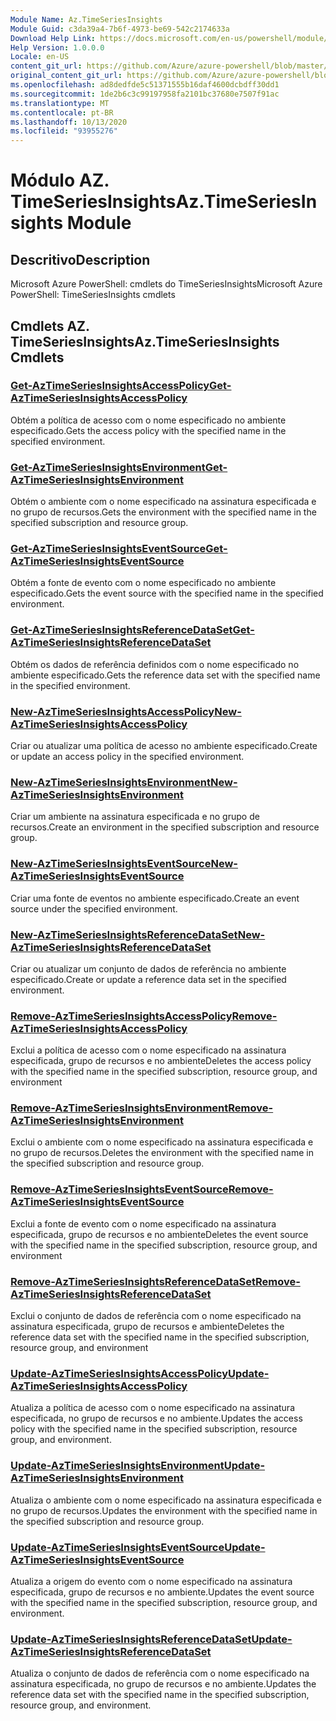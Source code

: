 ```yaml
---
Module Name: Az.TimeSeriesInsights
Module Guid: c3da39a4-7b6f-4973-be69-542c2174633a
Download Help Link: https://docs.microsoft.com/en-us/powershell/module/az.timeseriesinsights
Help Version: 1.0.0.0
Locale: en-US
content_git_url: https://github.com/Azure/azure-powershell/blob/master/src/TimeSeriesInsights/help/Az.TimeSeriesInsights.md
original_content_git_url: https://github.com/Azure/azure-powershell/blob/master/src/TimeSeriesInsights/help/Az.TimeSeriesInsights.md
ms.openlocfilehash: ad8dedfde5c51371555b16daf4600dcbdff30dd1
ms.sourcegitcommit: 1de2b6c3c99197958fa2101bc37680e7507f91ac
ms.translationtype: MT
ms.contentlocale: pt-BR
ms.lasthandoff: 10/13/2020
ms.locfileid: "93955276"
---
```

# <span data-ttu-id="4749d-101">Módulo AZ. TimeSeriesInsights</span><span class="sxs-lookup"><span data-stu-id="4749d-101">Az.TimeSeriesInsights Module</span></span>
## <span data-ttu-id="4749d-102">Descritivo</span><span class="sxs-lookup"><span data-stu-id="4749d-102">Description</span></span>
<span data-ttu-id="4749d-103">Microsoft Azure PowerShell: cmdlets do TimeSeriesInsights</span><span class="sxs-lookup"><span data-stu-id="4749d-103">Microsoft Azure PowerShell: TimeSeriesInsights cmdlets</span></span>

## <span data-ttu-id="4749d-104">Cmdlets AZ. TimeSeriesInsights</span><span class="sxs-lookup"><span data-stu-id="4749d-104">Az.TimeSeriesInsights Cmdlets</span></span>
### [<span data-ttu-id="4749d-105">Get-AzTimeSeriesInsightsAccessPolicy</span><span class="sxs-lookup"><span data-stu-id="4749d-105">Get-AzTimeSeriesInsightsAccessPolicy</span></span>](Get-AzTimeSeriesInsightsAccessPolicy.md)
<span data-ttu-id="4749d-106">Obtém a política de acesso com o nome especificado no ambiente especificado.</span><span class="sxs-lookup"><span data-stu-id="4749d-106">Gets the access policy with the specified name in the specified environment.</span></span>

### [<span data-ttu-id="4749d-107">Get-AzTimeSeriesInsightsEnvironment</span><span class="sxs-lookup"><span data-stu-id="4749d-107">Get-AzTimeSeriesInsightsEnvironment</span></span>](Get-AzTimeSeriesInsightsEnvironment.md)
<span data-ttu-id="4749d-108">Obtém o ambiente com o nome especificado na assinatura especificada e no grupo de recursos.</span><span class="sxs-lookup"><span data-stu-id="4749d-108">Gets the environment with the specified name in the specified subscription and resource group.</span></span>

### [<span data-ttu-id="4749d-109">Get-AzTimeSeriesInsightsEventSource</span><span class="sxs-lookup"><span data-stu-id="4749d-109">Get-AzTimeSeriesInsightsEventSource</span></span>](Get-AzTimeSeriesInsightsEventSource.md)
<span data-ttu-id="4749d-110">Obtém a fonte de evento com o nome especificado no ambiente especificado.</span><span class="sxs-lookup"><span data-stu-id="4749d-110">Gets the event source with the specified name in the specified environment.</span></span>

### [<span data-ttu-id="4749d-111">Get-AzTimeSeriesInsightsReferenceDataSet</span><span class="sxs-lookup"><span data-stu-id="4749d-111">Get-AzTimeSeriesInsightsReferenceDataSet</span></span>](Get-AzTimeSeriesInsightsReferenceDataSet.md)
<span data-ttu-id="4749d-112">Obtém os dados de referência definidos com o nome especificado no ambiente especificado.</span><span class="sxs-lookup"><span data-stu-id="4749d-112">Gets the reference data set with the specified name in the specified environment.</span></span>

### [<span data-ttu-id="4749d-113">New-AzTimeSeriesInsightsAccessPolicy</span><span class="sxs-lookup"><span data-stu-id="4749d-113">New-AzTimeSeriesInsightsAccessPolicy</span></span>](New-AzTimeSeriesInsightsAccessPolicy.md)
<span data-ttu-id="4749d-114">Criar ou atualizar uma política de acesso no ambiente especificado.</span><span class="sxs-lookup"><span data-stu-id="4749d-114">Create or update an access policy in the specified environment.</span></span>

### [<span data-ttu-id="4749d-115">New-AzTimeSeriesInsightsEnvironment</span><span class="sxs-lookup"><span data-stu-id="4749d-115">New-AzTimeSeriesInsightsEnvironment</span></span>](New-AzTimeSeriesInsightsEnvironment.md)
<span data-ttu-id="4749d-116">Criar um ambiente na assinatura especificada e no grupo de recursos.</span><span class="sxs-lookup"><span data-stu-id="4749d-116">Create an environment in the specified subscription and resource group.</span></span>

### [<span data-ttu-id="4749d-117">New-AzTimeSeriesInsightsEventSource</span><span class="sxs-lookup"><span data-stu-id="4749d-117">New-AzTimeSeriesInsightsEventSource</span></span>](New-AzTimeSeriesInsightsEventSource.md)
<span data-ttu-id="4749d-118">Criar uma fonte de eventos no ambiente especificado.</span><span class="sxs-lookup"><span data-stu-id="4749d-118">Create an event source under the specified environment.</span></span>

### [<span data-ttu-id="4749d-119">New-AzTimeSeriesInsightsReferenceDataSet</span><span class="sxs-lookup"><span data-stu-id="4749d-119">New-AzTimeSeriesInsightsReferenceDataSet</span></span>](New-AzTimeSeriesInsightsReferenceDataSet.md)
<span data-ttu-id="4749d-120">Criar ou atualizar um conjunto de dados de referência no ambiente especificado.</span><span class="sxs-lookup"><span data-stu-id="4749d-120">Create or update a reference data set in the specified environment.</span></span>

### [<span data-ttu-id="4749d-121">Remove-AzTimeSeriesInsightsAccessPolicy</span><span class="sxs-lookup"><span data-stu-id="4749d-121">Remove-AzTimeSeriesInsightsAccessPolicy</span></span>](Remove-AzTimeSeriesInsightsAccessPolicy.md)
<span data-ttu-id="4749d-122">Exclui a política de acesso com o nome especificado na assinatura especificada, grupo de recursos e no ambiente</span><span class="sxs-lookup"><span data-stu-id="4749d-122">Deletes the access policy with the specified name in the specified subscription, resource group, and environment</span></span>

### [<span data-ttu-id="4749d-123">Remove-AzTimeSeriesInsightsEnvironment</span><span class="sxs-lookup"><span data-stu-id="4749d-123">Remove-AzTimeSeriesInsightsEnvironment</span></span>](Remove-AzTimeSeriesInsightsEnvironment.md)
<span data-ttu-id="4749d-124">Exclui o ambiente com o nome especificado na assinatura especificada e no grupo de recursos.</span><span class="sxs-lookup"><span data-stu-id="4749d-124">Deletes the environment with the specified name in the specified subscription and resource group.</span></span>

### [<span data-ttu-id="4749d-125">Remove-AzTimeSeriesInsightsEventSource</span><span class="sxs-lookup"><span data-stu-id="4749d-125">Remove-AzTimeSeriesInsightsEventSource</span></span>](Remove-AzTimeSeriesInsightsEventSource.md)
<span data-ttu-id="4749d-126">Exclui a fonte de evento com o nome especificado na assinatura especificada, grupo de recursos e no ambiente</span><span class="sxs-lookup"><span data-stu-id="4749d-126">Deletes the event source with the specified name in the specified subscription, resource group, and environment</span></span>

### [<span data-ttu-id="4749d-127">Remove-AzTimeSeriesInsightsReferenceDataSet</span><span class="sxs-lookup"><span data-stu-id="4749d-127">Remove-AzTimeSeriesInsightsReferenceDataSet</span></span>](Remove-AzTimeSeriesInsightsReferenceDataSet.md)
<span data-ttu-id="4749d-128">Exclui o conjunto de dados de referência com o nome especificado na assinatura especificada, grupo de recursos e ambiente</span><span class="sxs-lookup"><span data-stu-id="4749d-128">Deletes the reference data set with the specified name in the specified subscription, resource group, and environment</span></span>

### [<span data-ttu-id="4749d-129">Update-AzTimeSeriesInsightsAccessPolicy</span><span class="sxs-lookup"><span data-stu-id="4749d-129">Update-AzTimeSeriesInsightsAccessPolicy</span></span>](Update-AzTimeSeriesInsightsAccessPolicy.md)
<span data-ttu-id="4749d-130">Atualiza a política de acesso com o nome especificado na assinatura especificada, no grupo de recursos e no ambiente.</span><span class="sxs-lookup"><span data-stu-id="4749d-130">Updates the access policy with the specified name in the specified subscription, resource group, and environment.</span></span>

### [<span data-ttu-id="4749d-131">Update-AzTimeSeriesInsightsEnvironment</span><span class="sxs-lookup"><span data-stu-id="4749d-131">Update-AzTimeSeriesInsightsEnvironment</span></span>](Update-AzTimeSeriesInsightsEnvironment.md)
<span data-ttu-id="4749d-132">Atualiza o ambiente com o nome especificado na assinatura especificada e no grupo de recursos.</span><span class="sxs-lookup"><span data-stu-id="4749d-132">Updates the environment with the specified name in the specified subscription and resource group.</span></span>

### [<span data-ttu-id="4749d-133">Update-AzTimeSeriesInsightsEventSource</span><span class="sxs-lookup"><span data-stu-id="4749d-133">Update-AzTimeSeriesInsightsEventSource</span></span>](Update-AzTimeSeriesInsightsEventSource.md)
<span data-ttu-id="4749d-134">Atualiza a origem do evento com o nome especificado na assinatura especificada, grupo de recursos e no ambiente.</span><span class="sxs-lookup"><span data-stu-id="4749d-134">Updates the event source with the specified name in the specified subscription, resource group, and environment.</span></span>

### [<span data-ttu-id="4749d-135">Update-AzTimeSeriesInsightsReferenceDataSet</span><span class="sxs-lookup"><span data-stu-id="4749d-135">Update-AzTimeSeriesInsightsReferenceDataSet</span></span>](Update-AzTimeSeriesInsightsReferenceDataSet.md)
<span data-ttu-id="4749d-136">Atualiza o conjunto de dados de referência com o nome especificado na assinatura especificada, no grupo de recursos e no ambiente.</span><span class="sxs-lookup"><span data-stu-id="4749d-136">Updates the reference data set with the specified name in the specified subscription, resource group, and environment.</span></span>

